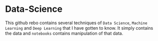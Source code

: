 # Data-Science

This github rebo contains several techniques of `Data Science`, `Machine Learning` and `Deep Learning` that I have gotten to know.
It simply contains the data and `notebooks` contains manipulation of that data.

